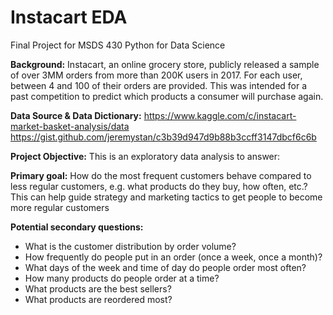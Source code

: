 # Instacart EDA
Final Project for MSDS 430 Python for Data Science

<b>Background:</b> Instacart, an online grocery store, publicly released a sample of over 3MM orders from more than 200K users in 2017. For each user, between 4 and 100 of their orders are provided. This was intended for a past competition to predict which products a consumer will purchase again.

<b>Data Source & Data Dictionary:</b>
https://www.kaggle.com/c/instacart-market-basket-analysis/data
https://gist.github.com/jeremystan/c3b39d947d9b88b3ccff3147dbcf6c6b

<b>Project Objective:</b> This is an exploratory data analysis to answer:

<b>Primary goal:</b> How do the most frequent customers behave compared to less regular customers, e.g. what products do they buy, how often, etc.? This can help guide strategy and marketing tactics to get people to become more regular customers

<b>Potential secondary questions:</b>
- What is the customer distribution by order volume?
- How frequently do people put in an order (once a week, once a month)?
- What days of the week and time of day do people order most often?
- How many products do people order at a time?
- What products are the best sellers?
- What products are reordered most?
